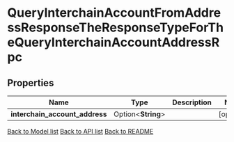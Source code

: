 # QueryInterchainAccountFromAddressResponseTheResponseTypeForTheQueryInterchainAccountAddressRpc

## Properties

Name | Type | Description | Notes
------------ | ------------- | ------------- | -------------
**interchain_account_address** | Option<**String**> |  | [optional]

[Back to Model list](../README.md#documentation-for-models) [Back to API list](../README.md#documentation-for-api-endpoints) [Back to README](../README.md)


